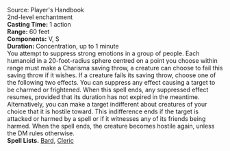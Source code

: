 Source: Player's Handbook  
2nd-level enchantment  
**Casting Time:** 1 action  
**Range:** 60 feet  
**Components:** V, S  
**Duration:** Concentration, up to 1 minute  
You attempt to suppress strong emotions in a group of people. Each humanoid in a 20-foot-radius sphere centred on a point you choose within range must make a Charisma saving throw, a creature can choose to fail this saving throw if it wishes. If a creature fails its saving throw, choose one of the following two effects. You can suppress any effect causing a target to be charmed or frightened. When this spell ends, any suppressed effect resumes, provided that its duration has not expired in the meantime.  
Alternatively, you can make a target indifferent about creatures of your choice that it is hostile toward. This indifference ends if the target is attacked or harmed by a spell or if it witnesses any of its friends being harmed. When the spell ends, the creature becomes hostile again, unless the DM rules otherwise.  
**Spell Lists.** [Bard](../Spell%20Lists/Bard%20Spell%20List.md), [Cleric](../Spell%20Lists/Cleric%20Spell%20List.md)
